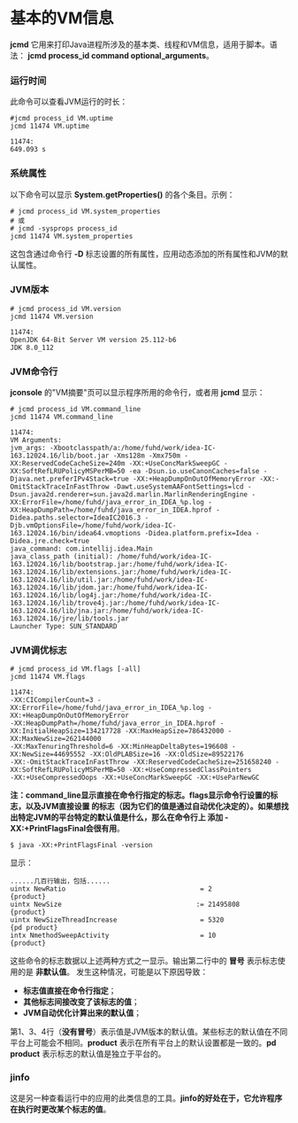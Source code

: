基本的VM信息
=============================================================
**jcmd** 它用来打印Java进程所涉及的基本类、线程和VM信息，适用于脚本。语法：
**jcmd process_id  command  optional_arguments**。

### 运行时间
此命令可以查看JVM运行的时长：
```shell
#jcmd process_id VM.uptime
jcmd 11474 VM.uptime
```
```
11474:
649.093 s
```

### 系统属性
以下命令可以显示 **System.getProperties()** 的各个条目。示例：
```shell
# jcmd process_id VM.system_properties
# 或
# jcmd -sysprops process_id
jcmd 11474 VM.system_properties
```
这包含通过命令行 **-D** 标志设置的所有属性，应用动态添加的所有属性和JVM的默认属性。

### JVM版本
```shell
# jcmd process_id VM.version
jcmd 11474 VM.version
```
```
11474:
OpenJDK 64-Bit Server VM version 25.112-b6
JDK 8.0_112
```

### JVM命令行
**jconsole** 的"VM摘要"页可以显示程序所用的命令行，或者用 **jcmd** 显示：
```shell
# jcmd process_id VM.command_line
jcmd 11474 VM.command_line
```
```
11474:
VM Arguments:
jvm_args: -Xbootclasspath/a:/home/fuhd/work/idea-IC-163.12024.16/lib/boot.jar -Xms128m -Xmx750m -XX:ReservedCodeCacheSize=240m -XX:+UseConcMarkSweepGC -XX:SoftRefLRUPolicyMSPerMB=50 -ea -Dsun.io.useCanonCaches=false -Djava.net.preferIPv4Stack=true -XX:+HeapDumpOnOutOfMemoryError -XX:-OmitStackTraceInFastThrow -Dawt.useSystemAAFontSettings=lcd -Dsun.java2d.renderer=sun.java2d.marlin.MarlinRenderingEngine -XX:ErrorFile=/home/fuhd/java_error_in_IDEA_%p.log -XX:HeapDumpPath=/home/fuhd/java_error_in_IDEA.hprof -Didea.paths.selector=IdeaIC2016.3 -Djb.vmOptionsFile=/home/fuhd/work/idea-IC-163.12024.16/bin/idea64.vmoptions -Didea.platform.prefix=Idea -Didea.jre.check=true
java_command: com.intellij.idea.Main
java_class_path (initial): /home/fuhd/work/idea-IC-163.12024.16/lib/bootstrap.jar:/home/fuhd/work/idea-IC-163.12024.16/lib/extensions.jar:/home/fuhd/work/idea-IC-163.12024.16/lib/util.jar:/home/fuhd/work/idea-IC-163.12024.16/lib/jdom.jar:/home/fuhd/work/idea-IC-163.12024.16/lib/log4j.jar:/home/fuhd/work/idea-IC-163.12024.16/lib/trove4j.jar:/home/fuhd/work/idea-IC-163.12024.16/lib/jna.jar:/home/fuhd/work/idea-IC-163.12024.16/jre/lib/tools.jar
Launcher Type: SUN_STANDARD
```

### JVM调优标志
```shell
# jcmd process_id VM.flags [-all]
jcmd 11474 VM.flags
```
```
11474:
-XX:CICompilerCount=3 -XX:ErrorFile=/home/fuhd/java_error_in_IDEA_%p.log -XX:+HeapDumpOnOutOfMemoryError
-XX:HeapDumpPath=/home/fuhd/java_error_in_IDEA.hprof -XX:InitialHeapSize=134217728 -XX:MaxHeapSize=786432000 -XX:MaxNewSize=262144000
-XX:MaxTenuringThreshold=6 -XX:MinHeapDeltaBytes=196608 -XX:NewSize=44695552 -XX:OldPLABSize=16 -XX:OldSize=89522176
-XX:-OmitStackTraceInFastThrow -XX:ReservedCodeCacheSize=251658240 -XX:SoftRefLRUPolicyMSPerMB=50 -XX:+UseCompressedClassPointers
-XX:+UseCompressedOops -XX:+UseConcMarkSweepGC -XX:+UseParNewGC
```

**注：command_line显示直接在命令行指定的标志。flags显示命令行设置的标志，以及JVM直接设置
的标志（因为它们的值是通过自动优化决定的）。如果想找出特定JVM的平台特定的默认值是什么，那么在命令行上
添加 -XX:+PrintFlagsFinal会很有用**。
```shell
$ java -XX:+PrintFlagsFinal -version
```
显示：
```
......几百行输出，包括......
uintx NewRatio                                  = 2                                   {product}
uintx NewSize                                  := 21495808                            {product}
uintx NewSizeThreadIncrease                     = 5320                                {pd product}
intx NmethodSweepActivity                       = 10                                  {product}
```
这些命令的标志数据以上述两种方式之一显示。输出第二行中的 **冒号** 表示标志使用的是 **非默认值**。
发生这种情况，可能是以下原因导致：
+ **标志值直接在命令行指定**；
+ **其他标志间接改变了该标志的值**；
+ **JVM自动优化计算出来的默认值**；

第1、3、4行（**没有冒号**）表示值是JVM版本的默认值。某些标志的默认值在不同平台上可能会不相同。**product**
表示在所有平台上的默认设置都是一致的。**pd product** 表示标志的默认值是独立于平台的。

### jinfo
这是另一种查看运行中的应用的此类信息的工具。**jinfo的好处在于，它允许程序在执行时更改某个标志的值**。
